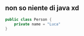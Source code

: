 ## non so niente di java xd

```java title="Person.java"
public class Person {
    private name = "Luca"
}
```